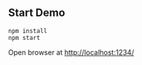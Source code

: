 ## Start Demo

```
npm install
npm start
```

Open browser at [http://localhost:1234/](http://localhost:1234/)